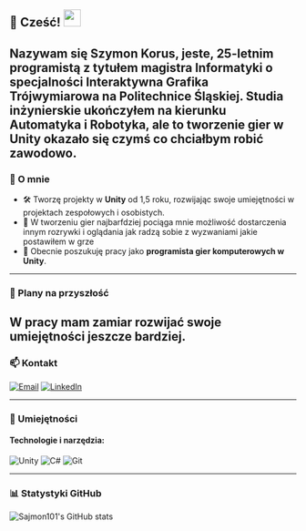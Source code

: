 ## 🌟 Cześć! <img src="https://media.giphy.com/media/hvRJCLFzcasrR4ia7z/giphy.gif" width="30px">

Nazywam się **Szymon Korus**, jeste, 25-letnim programistą z tytułem magistra Informatyki o specjalności **Interaktywna Grafika Trójwymiarowa** na **Politechnice Śląskiej**. Studia inżynierskie ukończyłem na kierunku Automatyka i Robotyka, ale to **tworzenie gier w Unity** okazało się czymś co chciałbym robić zawodowo.
---

### 🚀 O mnie

- 🛠️ Tworzę projekty w **Unity** od 1,5 roku, rozwijając swoje umiejętności w projektach zespołowych i osobistych.
- 🌱 W tworzeniu gier najbarfdziej pociąga mnie możliwość dostarczenia innym rozrywki i oglądania jak radzą sobie z wyzwaniami jakie postawiłem w grze
- 🎯 Obecnie poszukuję pracy jako **programista gier komputerowych w Unity**.

---

### 🧩 Plany na przyszłość

W pracy mam zamiar rozwijać swoje umiejętności jeszcze bardziej.
---

### 📫 Kontakt

[![Email](https://img.shields.io/badge/Email-D14836?style=flat&logo=gmail&logoColor=white)](mailto:szymon.korus.it@gmail.com)
[![LinkedIn](https://img.shields.io/badge/LinkedIn-0077B5?style=flat&logo=linkedin&logoColor=white)](https://www.linkedin.com/in/szymon-korus-443283332/)

---

### 💼 Umiejętności

#### Technologie i narzędzia:

![Unity](https://img.shields.io/badge/Unity-100000?style=for-the-badge&logo=unity&logoColor=white)
![C#](https://img.shields.io/badge/C%23-239120?style=for-the-badge&logo=c-sharp&logoColor=white)
![Git](https://img.shields.io/badge/Git-F05032?style=for-the-badge&logo=git&logoColor=white)

---

### 📊 Statystyki GitHub

![Sajmon101's GitHub stats](https://github-readme-stats.vercel.app/api?username=SzymonKorus&show_icons=true&theme=radical)

